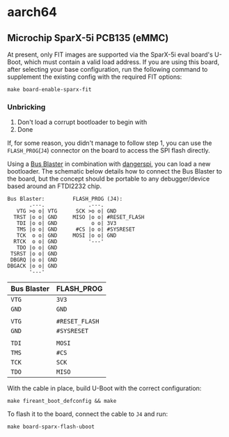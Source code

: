 aarch64
=======

Microchip SparX-5i PCB135 (eMMC)
--------------------------------

At present, only FIT images are supported via the SparX-5i eval
board's U-Boot, which must contain a valid load address. If you are
using this board, after selecting your base configuration, run the
following command to supplement the existing config with the required
FIT options:

    make board-enable-sparx-fit

### Unbricking

1. Don't load a corrupt bootloader to begin with
2. Done

If, for some reason, you didn't manage to follow step 1, you can use
the `FLASH_PROG`(`J4`) connector on the board to access the SPI flash
directly.

Using a [Bus Blaster][BB3] in combination with [dangerspi][dangerspi],
you can load a new bootloader. The schematic below details how to
connect the Bus Blaster to the board, but the concept should be
portable to any debugger/device based around an FTDI2232 chip.

```
Bus Blaster:         FLASH_PROG (J4):
       .---.              .---.
   VTG >o o| VTG      SCK >o o| GND
  TRST |o o| GND     MISO |o o| #RESET_FLASH
   TDI |o o| GND           o o| 3V3
   TMS |o o| GND      #CS |o o| #SYSRESET
   TCK  o o| GND     MOSI |o o| GND
  RTCK  o o| GND          '---'
   TDO |o o| GND
 TSRST |o o| GND
 DBGRQ |o o| GND
DBGACK |o o| GND
       '---'
```

| Bus Blaster | FLASH_PROG     |
|-------------|----------------|
| `VTG`       | `3V3`          |
| `GND`       | `GND`          |
|             |                |
| `VTG`       | `#RESET_FLASH` |
| `GND`       | `#SYSRESET`    |
|             |                |
| `TDI`       | `MOSI`         |
| `TMS`       | `#CS`          |
| `TCK`       | `SCK`          |
| `TDO`       | `MISO`         |

With the cable in place, build U-Boot with the correct configuration:

    make fireant_boot_defconfig && make

To flash it to the board, connect the cable to `J4` and run:

    make board-sparx-flash-uboot

[BB3]: http://dangerousprototypes.com/docs/Bus_Blaster#Bus_Blaster_v3
[dangerspi]: https://github.com/wkz/dangerspi
